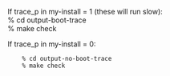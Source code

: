 If trace_p in my-install = 1 (these will run slow):  
        % cd output-boot-trace  
        % make check

If trace_p in my-install = 0:

        % cd output-no-boot-trace
        % make check
